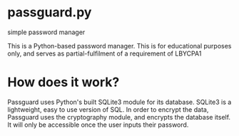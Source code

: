 # passguard.py
simple password manager

This is a Python-based password manager. This is for educational purposes only, and serves as partial-fulfilment of a requirement of LBYCPA1

# How does it work?
Passguard uses Python's built SQLite3 module for its database. SQLite3 is a lightweight, easy to use version of SQL. In order to encrypt the data, Passguard uses the cryptography module, and encrypts the database itself. It will only be accessible once the user inputs their password. 
